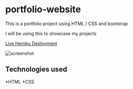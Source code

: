 # portfolio-website

This is a portfolio project using HTML / CSS and bootstrap

I will be using this to showcase my projects

[Live Heroku Deployment](https://portfolio-estabrok.herokuapp.com/) 

![screenshot](https://i.imgur.com/HIEmr7M.png)

## Technologies used

*HTML
*CSS
